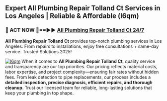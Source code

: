 ## Expert All Plumbing Repair Tolland Ct Services in Los Angeles | Reliable & Affordable (l6qm)  

<h3>🚿 ACT NOW 🌟==►► <a href="https://tinyurl.com/2ne6vx2x" rel="nofollow">All Plumbing Repair Tolland Ct 24/7</a></h3>

**All Plumbing Repair Tolland Ct** provides top-notch plumbing services in Los Angeles. From repairs to installations, enjoy free consultations + same-day service. Trusted Solutions 2025!

[![l6qm](https://i.imgur.com/4PFF4AK.jpeg)](https://tinyurl.com/2ne6vx2x)
When it comes to **All Plumbing Repair Tolland Ct**, quality service and transparency are our top priorities. Our pricing reflects material costs, labor expertise, and project complexity—ensuring fair rates without hidden fees. From leak detection to pipe replacements, our process includes a **detailed inspection, precise diagnosis, efficient repairs, and thorough cleanup**. Trust our licensed team for reliable, long-lasting solutions that keep your plumbing in top shape.